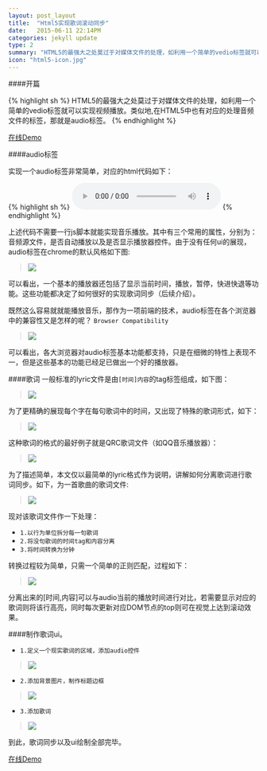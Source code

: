 ```yaml
---
layout: post_layout
title:  "Html5实现歌词滚动同步"
date:   2015-06-11 22:14PM
categories: jekyll update
type: 2
summary: "HTML5的最强大之处莫过于对媒体文件的处理，如利用一个简单的vedio标签就可以实现视频播放。类似地,在HTML5中也有对应的处理音频文件的标签，那就是audio标签。"
icon: "html5-icon.jpg"
---
```

####开篇

{% highlight sh %}
HTML5的最强大之处莫过于对媒体文件的处理，如利用一个简单的vedio标签就可以实现视频播放。类似地,在HTML5中也有对应的处理音频文件的标签，那就是audio标签。
{% endhighlight %}

[在线Demo](https://kkkkkxiaofei.github.io/lyric-demo)

####audio标签

实现一个audio标签非常简单，对应的html代码如下：

{% highlight sh %}
<audio id="player" 
    src="music/我在人民广场吃炸鸡.mp3" 
    autoplay controls>
</audio>
{% endhighlight %}

上述代码不需要一行js脚本就能实现音乐播放。其中有三个常用的属性，分别为：音频源文件，是否自动播放以及是否显示播放器控件。由于没有任何ui的展现，audio标签在chrome的默认风格如下图:
 
> ![](/../img/Html5实现歌词滚动同步/audio.png)

可以看出，一个基本的播放器还包括了显示当前时间，播放，暂停，快进快退等功能。这些功能都决定了如何很好的实现歌词同步（后续介绍）。

既然这么容易就就能播放音乐，那作为一项前端的技术，audio标签在各个浏览器中的兼容性又是怎样的呢？
`Browser Compatibility`

> ![](/../img/Html5实现歌词滚动同步/compacibility.png)

可以看出，各大浏览器对audio标签基本功能都支持，只是在细微的特性上表现不一，但是这些基本的功能已经足已做出一个好的播放器。

####歌词
一般标准的lyric文件是由`[时间]内容`的tag标签组成，如下图：

> ![](/../img/Html5实现歌词滚动同步/standard.png)

为了更精确的展现每个字在每句歌词中的时间，又出现了特殊的歌词形式，如下：

> ![](/../img/Html5实现歌词滚动同步/special.png)

这种歌词的格式的最好例子就是QRC歌词文件（如QQ音乐播放器）：

> ![](/../img/Html5实现歌词滚动同步/qrc.png)

为了描述简单，本文仅以最简单的lyric格式作为说明，讲解如何分离歌词进行歌词同步。如下，为一首歌曲的歌词文件:

> ![](/../img/Html5实现歌词滚动同步/song.png)

现对该歌词文件作一下处理：

* `1.以行为单位拆分每一句歌词`
* `2.将没句歌词的时间tag和内容分离`
* `3.将时间转换为分钟`

转换过程较为简单，只需一个简单的正则匹配，过程如下：

> ![](/../img/Html5实现歌词滚动同步/convert.png)

分离出来的[时间,内容]可以与audio当前的播放时间进行对比，若需要显示对应的歌词则将该行高亮，同时每次更新对应DOM节点的top则可在视觉上达到滚动效果。

####制作歌词ui。

* `1.定义一个现实歌词的区域，添加audio控件`

> ![](/../img/Html5实现歌词滚动同步/empty_canvas.png)

* `2.添加背景图片，制作标题边框`

> ![](/../img/Html5实现歌词滚动同步/backgroud.png)

* `3.添加歌词`

> ![](/../img/Html5实现歌词滚动同步/add_lyric.png)

到此，歌词同步以及ui绘制全部完毕。

[在线Demo](https://kkkkkxiaofei.github.io/lyric-demo)

















